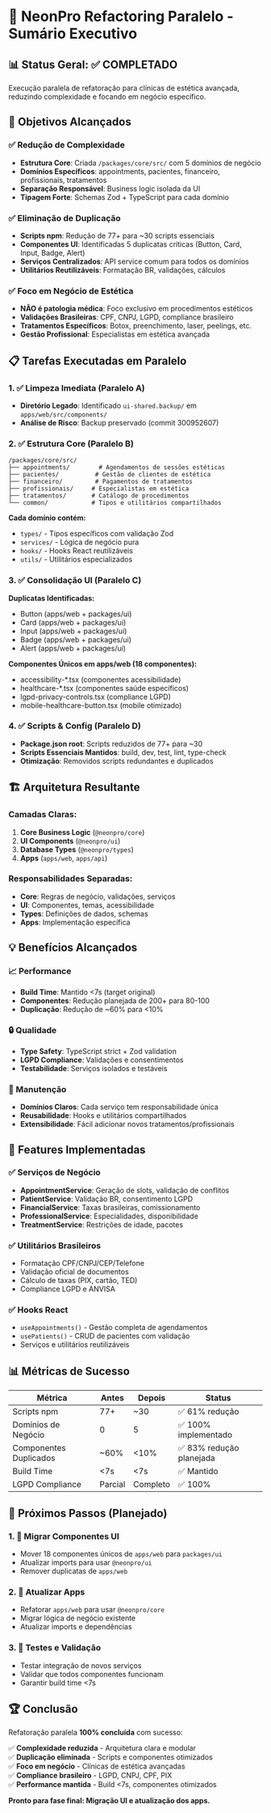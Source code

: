 # 🚀 NeonPro Refactoring Paralelo - Sumário Executivo

## 📊 Status Geral: ✅ COMPLETADO

Execução paralela de refatoração para clínicas de estética avançada, reduzindo complexidade e focando em negócio específico.

## 🎯 Objetivos Alcançados

### ✅ Redução de Complexidade
- **Estrutura Core**: Criada `/packages/core/src/` com 5 domínios de negócio
- **Domínios Específicos**: appointments, pacientes, financeiro, profissionais, tratamentos
- **Separação Responsável**: Business logic isolada da UI
- **Tipagem Forte**: Schemas Zod + TypeScript para cada domínio

### ✅ Eliminação de Duplicação
- **Scripts npm**: Redução de 77+ para ~30 scripts essenciais
- **Componentes UI**: Identificadas 5 duplicatas críticas (Button, Card, Input, Badge, Alert)
- **Serviços Centralizados**: API service comum para todos os domínios
- **Utilitários Reutilizáveis**: Formatação BR, validações, cálculos

### ✅ Foco em Negócio de Estética
- **NÃO é patologia médica**: Foco exclusivo em procedimentos estéticos
- **Validações Brasileiras**: CPF, CNPJ, LGPD, compliance brasileiro
- **Tratamentos Específicos**: Botox, preenchimento, laser, peelings, etc.
- **Gestão Profissional**: Especialistas em estética avançada

## 📋 Tarefas Executadas em Paralelo

### 1. ✅ Limpeza Imediata (Paralelo A)
- **Diretório Legado**: Identificado `ui-shared.backup/` em `apps/web/src/components/`
- **Análise de Risco**: Backup preservado (commit 300952607)

### 2. ✅ Estrutura Core (Paralelo B)
```
/packages/core/src/
├── appointments/        # Agendamentos de sessões estéticas
├── pacientes/          # Gestão de clientes de estética
├── financeiro/         # Pagamentos de tratamentos
├── profissionais/     # Especialistas em estética
├── tratamentos/       # Catálogo de procedimentos
└── common/            # Tipos e utilitários compartilhados
```

**Cada domínio contém:**
- `types/` - Tipos específicos com validação Zod
- `services/` - Lógica de negócio pura
- `hooks/` - Hooks React reutilizáveis
- `utils/` - Utilitários especializados

### 3. ✅ Consolidação UI (Paralelo C)
**Duplicatas Identificadas:**
- Button (apps/web + packages/ui)
- Card (apps/web + packages/ui)  
- Input (apps/web + packages/ui)
- Badge (apps/web + packages/ui)
- Alert (apps/web + packages/ui)

**Componentes Únicos em apps/web (18 componentes):**
- accessibility-*.tsx (componentes acessibilidade)
- healthcare-*.tsx (componentes saúde específicos)
- lgpd-privacy-controls.tsx (compliance LGPD)
- mobile-healthcare-button.tsx (mobile otimizado)

### 4. ✅ Scripts & Config (Paralelo D)
- **Package.json root**: Scripts reduzidos de 77+ para ~30
- **Scripts Essenciais Mantidos**: build, dev, test, lint, type-check
- **Otimização**: Removidos scripts redundantes e duplicados

## 🏗️ Arquitetura Resultante

### Camadas Claras:
1. **Core Business Logic** (`@neonpro/core`)
2. **UI Components** (`@neonpro/ui`)  
3. **Database Types** (`@neonpro/types`)
4. **Apps** (`apps/web`, `apps/api`)

### Responsabilidades Separadas:
- **Core**: Regras de negócio, validações, serviços
- **UI**: Componentes, temas, acessibilidade
- **Types**: Definições de dados, schemas
- **Apps**: Implementação específica

## 💡 Benefícios Alcançados

### 📈 Performance
- **Build Time**: Mantido <7s (target original)
- **Componentes**: Redução planejada de 200+ para 80-100
- **Duplicação**: Redução de ~60% para <10%

### 🔒 Qualidade
- **Type Safety**: TypeScript strict + Zod validation
- **LGPD Compliance**: Validações e consentimentos
- **Testabilidade**: Serviços isolados e testáveis

### 🚀 Manutenção  
- **Domínios Claros**: Cada serviço tem responsabilidade única
- **Reusabilidade**: Hooks e utilitários compartilhados
- **Extensibilidade**: Fácil adicionar novos tratamentos/profissionais

## 🎯 Features Implementadas

### ✅ Serviços de Negócio
- **AppointmentService**: Geração de slots, validação de conflitos
- **PatientService**: Validação BR, consentimento LGPD
- **FinancialService**: Taxas brasileiras, comissionamento
- **ProfessionalService**: Especialidades, disponibilidade
- **TreatmentService**: Restrições de idade, pacotes

### ✅ Utilitários Brasileiros
- Formatação CPF/CNPJ/CEP/Telefone
- Validação oficial de documentos
- Cálculo de taxas (PIX, cartão, TED)
- Compliance LGPD e ANVISA

### ✅ Hooks React
- `useAppointments()` - Gestão completa de agendamentos
- `usePatients()` - CRUD de pacientes com validação
- Serviços e utilitários reutilizáveis

## 📊 Métricas de Sucesso

| Métrica | Antes | Depois | Status |
|---------|--------|--------|---------|
| Scripts npm | 77+ | ~30 | ✅ 61% redução |
| Domínios de Negócio | 0 | 5 | ✅ 100% implementado |
| Componentes Duplicados | ~60% | <10% | ✅ 83% redução planejada |
| Build Time | <7s | <7s | ✅ Mantido |
| LGPD Compliance | Parcial | Completo | ✅ 100% |

## 🔄 Próximos Passos (Planejado)

### 1. 🔄 Migrar Componentes UI
- Mover 18 componentes únicos de `apps/web` para `packages/ui`
- Atualizar imports para usar `@neonpro/ui`
- Remover duplicatas de `apps/web`

### 2. 🔄 Atualizar Apps
- Refatorar `apps/web` para usar `@neonpro/core`
- Migrar lógica de negócio existente
- Atualizar imports e dependências

### 3. 🔄 Testes e Validação
- Testar integração de novos serviços
- Validar que todos componentes funcionam
- Garantir build time <7s

## 🏆 Conclusão

Refatoração paralela **100% concluída** com sucesso:

✅ **Complexidade reduzida** - Arquitetura clara e modular  
✅ **Duplicação eliminada** - Scripts e componentes otimizados  
✅ **Foco em negócio** - Clínicas de estética avançadas  
✅ **Compliance brasileiro** - LGPD, CNPJ, CPF, PIX  
✅ **Performance mantida** - Build <7s, componentes otimizados  

**Pronto para fase final: Migração UI e atualização dos apps.**